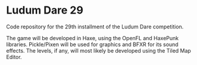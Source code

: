 Ludum Dare 29
=============

Code repository for the 29th installment of the Ludum Dare competition.

The game will be developed in Haxe, using the OpenFL and HaxePunk libraries. Pickle/Pixen will be used for graphics and BFXR for its sound effects. The levels, if any, will most likely be developed using the Tiled Map Editor.

